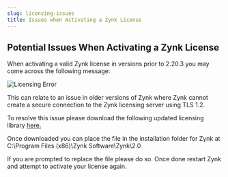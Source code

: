 ```yaml
---
slug: licensing-issues
title: Issues when Activating a Zynk License
---
```


## Potential Issues When Activating a Zynk License

When activating a valid Zynk license in versions prior to 2.20.3 you may come across the following message:

![Licensing Error](https://github.com/zynksoftware/workflow/blob/master/_docs/Getting-Started-Section/license.png "Licensing Error")

This can relate to an issue in older versions of Zynk where Zynk cannot create a secure connection to the Zynk licensing server using TLS 1.2.

To resolve this issue please download the following updated licensing library [here.](http://downloads.zynk.com/files/Internetware.Licensing.dll)

Once downloaded you can place the file in the installation folder for Zynk at C:\Program Files (x86)\Zynk Software\Zynk\2.0

If you are prompted to replace the file please do so. Once done restart Zynk and attempt to activate your license again.

